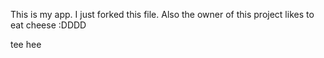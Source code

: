 This is my app. I just forked this file. Also the owner of this project likes to eat cheese :DDDD

tee hee
